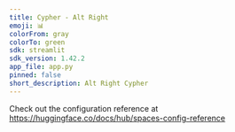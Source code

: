 ```yaml
---
title: Cypher - Alt Right
emoji: 📊
colorFrom: gray
colorTo: green
sdk: streamlit
sdk_version: 1.42.2
app_file: app.py
pinned: false
short_description: Alt Right Cypher
---
```


Check out the configuration reference at https://huggingface.co/docs/hub/spaces-config-reference